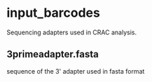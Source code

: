 # input_barcodes

Sequencing adapters used in CRAC analysis.

## 3primeadapter.fasta

sequence of the 3' adapter used in fasta format
